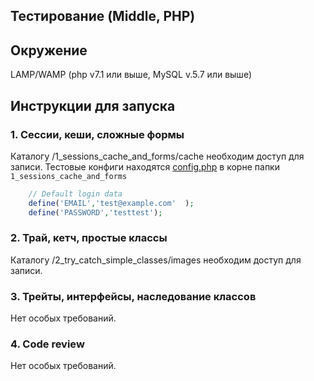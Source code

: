 ## Тестирование (Middle, PHP)

## Окружение

LAMP/WAMP (php v7.1 или выше, MySQL v.5.7 или выше)

## Инструкции для запуска

### 1. Сессии, кеши, сложные формы

Каталогу /1_sessions_cache_and_forms/cache необходим доступ для записи.
Тестовые конфиги находятся [config.php](https://github.com/di207/middle/tree/master/1_sessions_cache_and_forms/config.php) в корне папки `1_sessions_cache_and_forms`
```php
    // Default login data
    define('EMAIL','test@example.com'  );
    define('PASSWORD','testtest');
```

### 2. Трай, кетч, простые классы

Каталогу /2_try_catch_simple_classes/images необходим доступ для записи.

### 3. Трейты, интерфейсы, наследование классов

Нет особых требований.

### 4. Code review

Нет особых требований.